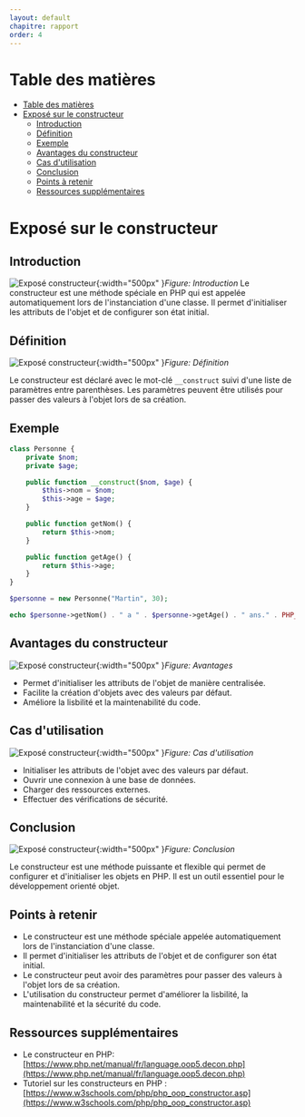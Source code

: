 ```yaml
---
layout: default
chapitre: rapport
order: 4
---
```


# Table des matières
- [Table des matières](#table-des-matières)
- [Exposé sur le constructeur](#exposé-sur-le-constructeur)
  - [Introduction](#introduction)
  - [Définition](#définition)
  - [Exemple](#exemple)
  - [Avantages du constructeur](#avantages-du-constructeur)
  - [Cas d'utilisation](#cas-dutilisation)
  - [Conclusion](#conclusion)
  - [Points à retenir](#points-à-retenir)
  - [Ressources supplémentaires](#ressources-supplémentaires)
<!-- new slide -->

# Exposé sur le constructeur 
## Introduction
![Exposé constructeur](/lab-poo/exposé-constructeur/images/introduction.jpg){:width="500px" }*Figure: Introduction*
Le constructeur est une méthode spéciale en PHP qui est appelée automatiquement lors de l'instanciation d'une classe. Il permet d'initialiser les attributs de l'objet et de configurer son état initial.

## Définition
![Exposé constructeur](/lab-poo/exposé-constructeur/images/definition.jpg){:width="500px" }*Figure: Définition*

Le constructeur est déclaré avec le mot-clé `__construct` suivi d'une liste de paramètres entre parenthèses. Les paramètres peuvent être utilisés pour passer des valeurs à l'objet lors de sa création.
## Exemple

```php
class Personne {
    private $nom;
    private $age;

    public function __construct($nom, $age) {
        $this->nom = $nom;
        $this->age = $age;
    }

    public function getNom() {
        return $this->nom;
    }

    public function getAge() {
        return $this->age;
    }
}

$personne = new Personne("Martin", 30);

echo $personne->getNom() . " a " . $personne->getAge() . " ans." . PHP_EOL;
```

<!-- ![Exposé constructeur](/lab-poo/exposé-constructeur/images/exemple.jpg){:width="500px" }*Figure: Exemple* -->

## Avantages du constructeur
![Exposé constructeur](/lab-poo/exposé-constructeur/images/avantages.jpg){:width="500px" }*Figure: Avantages*

* Permet d'initialiser les attributs de l'objet de manière centralisée.
* Facilite la création d'objets avec des valeurs par défaut.
* Améliore la lisbilité et la maintenabilité du code.

## Cas d'utilisation
![Exposé constructeur](/lab-poo/exposé-constructeur/images/cas-utilisation.jpg){:width="500px" }*Figure: Cas d'utilisation*

* Initialiser les attributs de l'objet avec des valeurs par défaut.
* Ouvrir une connexion à une base de données.
* Charger des ressources externes.
* Effectuer des vérifications de sécurité.


## Conclusion

![Exposé constructeur](/lab-poo/exposé-constructeur/images/conclusion.jpg){:width="500px" }*Figure: Conclusion*

Le constructeur est une méthode puissante et flexible qui permet de configurer et d'initialiser les objets en PHP. Il est un outil essentiel pour le développement orienté objet.


## Points à retenir

* Le constructeur est une méthode spéciale appelée automatiquement lors de l'instanciation d'une classe.
* Il permet d'initialiser les attributs de l'objet et de configurer son état initial.
* Le constructeur peut avoir des paramètres pour passer des valeurs à l'objet lors de sa création.
* L'utilisation du constructeur permet d'améliorer la lisbilité, la maintenabilité et la sécurité du code.




## Ressources supplémentaires

- Le constructeur en PHP: [https://www.php.net/manual/fr/language.oop5.decon.php](https://www.php.net/manual/fr/language.oop5.decon.php)
- Tutoriel sur les constructeurs en PHP : [https://www.w3schools.com/php/php_oop_constructor.asp](https://www.w3schools.com/php/php_oop_constructor.asp)

